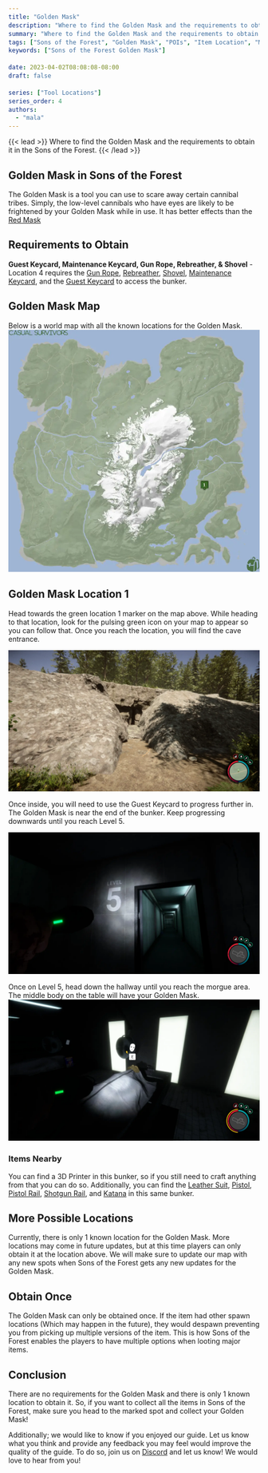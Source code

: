 ```yaml
---
title: "Golden Mask"
description: "Where to find the Golden Mask and the requirements to obtain it in the Sons of the Forest."
summary: "Where to find the Golden Mask and the requirements to obtain it. Click here to learn more about it!"
tags: ["Sons of the Forest", "Golden Mask", "POIs", "Item Location", "Map"]
keywords: ["Sons of the Forest Golden Mask"]

date: 2023-04-02T08:08:08-08:00
draft: false

series: ["Tool Locations"]
series_order: 4
authors:
  - "mala"
---
```


{{< lead >}}
Where to find the Golden Mask and the requirements to obtain it in the Sons of the Forest.
{{< /lead >}}

## Golden Mask in Sons of the Forest
The Golden Mask is a tool you can use to scare away certain cannibal tribes. Simply, the low-level cannibals who have eyes are likely to be frightened by your Golden Mask while in use. It has better effects than the [Red Mask](/sons-of-the-forest/guides/red-mask/)

## Requirements to Obtain
**Guest Keycard, Maintenance Keycard, Gun Rope, Rebreather, & Shovel** - Location 4 requires the [Gun Rope](/sons-of-the-forest/guides/rope-gun/), [Rebreather](/sons-of-the-forest/guides/rebreather/), [Shovel](/sons-of-the-forest/guides/shovel/), [Maintenance Keycard](/sons-of-the-forest/guides/maintenance-keycard/), and the [Guest Keycard](/sons-of-the-forest/guides/guest-keycard/) to access the bunker.

## Golden Mask Map
Below is a world map with all the known locations for the Golden Mask.
![Sons of the Forest Golden Mask Location](img/map.webp)

## Golden Mask Location 1
Head towards the green location 1 marker on the map above. While heading to that location, look for the pulsing green icon on your map to appear so you can follow that. Once you reach the location, you will find the cave entrance.

![Sons of the Forest Golden Mask Location 1 Cave Entrance](img/cave_entrance.webp)

Once inside, you will need to use the Guest Keycard to progress further in. The Golden Mask is near the end of the bunker. Keep progressing downwards until you reach Level 5.

![Sons of the Forest Golden Mask Location 1 Level 5](img/level5.webp)

Once on Level 5, head down the hallway until you reach the morgue area. The middle body on the table will have your Golden Mask.
![Sons of the Forest Golden Mask on Body](featured.webp)

### Items Nearby
You can find a 3D Printer in this bunker, so if you still need to craft anything from that you can do so. Additionally, you can find the [Leather Suit](/sons-of-the-forest/guides/leather-suit/), [Pistol](/sons-of-the-forest/guides/pistol/), [Pistol Rail](/sons-of-the-forest/guides/pistol-rail/), [Shotgun Rail](/sons-of-the-forest/guides/shotgun-rail/), and [Katana](/sons-of-the-forest/guides/katana/) in this same bunker.

## More Possible Locations
Currently, there is only 1 known location for the Golden Mask. More locations may come in future updates, but at this time players can only obtain it at the location above.
We will make sure to update our map with any new spots when Sons of the Forest gets any new updates for the Golden Mask.

## Obtain Once
The Golden Mask can only be obtained once. If the item had other spawn locations (Which may happen in the future), they would despawn preventing you from picking up multiple versions of the item. This is how Sons of the Forest enables the players to have multiple options when looting major items. 

## Conclusion
There are no requirements for the Golden Mask and there is only 1 known location to obtain it. So, if you want to collect all the items in Sons of the Forest, make sure you head to the marked spot and collect your Golden Mask!

Additionally; we would like to know if you enjoyed our guide. Let us know what you think and provide any feedback you may feel would improve the quality of the guide. To do so, join us on [Discord](https://discord.gg/ZXp93XsKnN) and let us know! We would love to hear from you! 